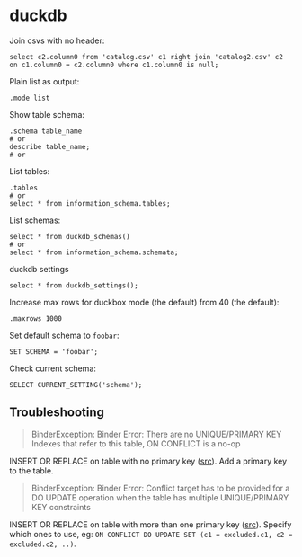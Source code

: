 # duckdb

Join csvs with no header:

```
select c2.column0 from 'catalog.csv' c1 right join 'catalog2.csv' c2 on c1.column0 = c2.column0 where c1.column0 is null;
```

Plain list as output:

```
.mode list
```

Show table schema:

```
.schema table_name
# or
describe table_name;
# or

```

List tables:

```
.tables
# or
select * from information_schema.tables;
```

List schemas:

```
select * from duckdb_schemas()
# or
select * from information_schema.schemata;
```

duckdb settings

```
select * from duckdb_settings();
```

Increase max rows for duckbox mode (the default) from 40 (the default):

```
.maxrows 1000
```

Set default schema to `foobar`:

```
SET SCHEMA = 'foobar';
```

Check current schema:

```
SELECT CURRENT_SETTING('schema');
```

## Troubleshooting

> BinderException: Binder Error: There are no UNIQUE/PRIMARY KEY Indexes that refer to this table, ON CONFLICT is a no-op

INSERT OR REPLACE on table with no primary key ([src](https://github.com/duckdb/duckdb/blob/11ebe39/src/planner/binder/statement/bind_insert.cpp#L271)). Add a primary key to the table.

> BinderException: Binder Error: Conflict target has to be provided for a DO UPDATE operation when the table has multiple UNIQUE/PRIMARY KEY constraints

INSERT OR REPLACE on table with more than one primary key ([src](https://github.com/duckdb/duckdb/blob/11ebe39/src/planner/binder/statement/bind_insert.cpp#L276)). Specify which ones to use, eg: `ON CONFLICT DO UPDATE SET (c1 = excluded.c1, c2 = excluded.c2, ..)`.
